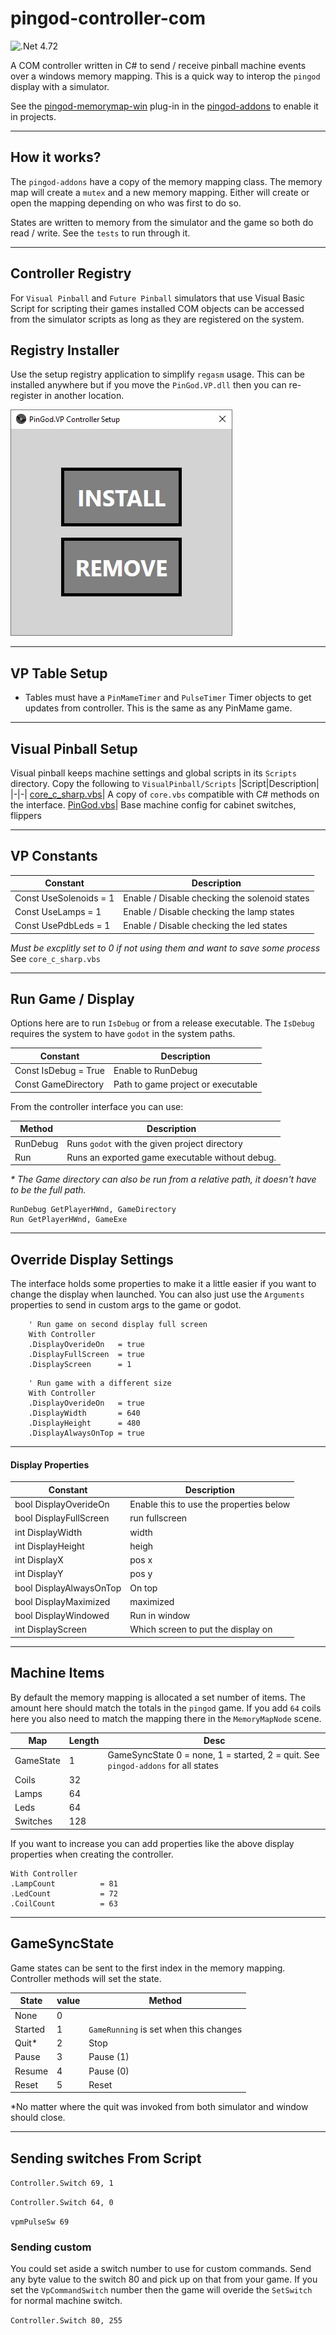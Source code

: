 ﻿# pingod-controller-com
![.Net](https://img.shields.io/badge/.NET-5C2D91?style=for-the-badge&logo=.net&logoColor=white) 4.72

A COM controller written in C# to send / receive pinball machine events over a windows memory mapping. This is a quick way to interop the `pingod` display with a simulator.

See the [pingod-memorymap-win](http://github.com/FlippingFlips/pingod-addons/addons/pingod-memorymap-win) plug-in in the [pingod-addons](http://github.com/FlippingFlips/pingod-addons/pingod-addons) to enable it in projects.

---
## How it works?
The `pingod-addons` have a copy of the memory mapping class. The memory map will create a `mutex` and a new memory mapping. Either will create or open the mapping depending on who was first to do so.

States are written to memory from the simulator and the game so both do read / write. See the `tests` to run through it.

---
## Controller Registry
For `Visual Pinball` and `Future Pinball` simulators that use Visual Basic Script for scripting their games installed COM objects can be accessed from the simulator scripts as long as they are registered on the system.

## Registry Installer
Use the setup registry application to simplify `regasm` usage. This can be installed anywhere but if you move the `PinGod.VP.dll` then you can re-register in another location.

![image](screen.jpg)

---
## VP Table Setup
- Tables must have a `PinMameTimer` and `PulseTimer` Timer objects to get updates from controller. This is the same as any PinMame game.

---
## Visual Pinball Setup
Visual pinball keeps machine settings and global scripts in its `Scripts` directory. Copy the following to `VisualPinball/Scripts`
|Script|Description|
|-|-|
[core_c_sharp.vbs](PinGod.VP.Domain/Scripts/core_c_sharp.vbs)| A copy of `core.vbs` compatible with C# methods on the interface.
[PinGod.vbs](PinGod.VP.Domain/Scripts/PinGod.vbs)| Base machine config for cabinet switches, flippers

---
## VP Constants

|Constant|Description|
|-|-|
|Const UseSolenoids = 1|Enable / Disable checking the solenoid states|
|Const UseLamps = 1|Enable / Disable checking the lamp states|
|Const UsePdbLeds = 1|Enable / Disable checking the led states|

*Must be excplitly set to 0 if not using them and want to save some process* See `core_c_sharp.vbs`

---
## Run Game / Display
Options here are to run `IsDebug` or from a release executable. The `IsDebug` requires the system to have `godot` in the system paths.

|Constant|Description|
|-|-|
|Const IsDebug = True|Enable to RunDebug|
|Const GameDirectory|Path to game project or executable|

From the controller interface you can use:

|Method|Description|
|-|-|
RunDebug|Runs `godot` with the given project directory
Run|Runs an exported game executable without debug.

_* The Game directory can also be run from a relative path, it doesn't have to be the full path._

```
RunDebug GetPlayerHWnd, GameDirectory
Run GetPlayerHWnd, GameExe
```

---
## Override Display Settings
The interface holds some properties to make it a little easier if you want to change the display when launched. You can also just use the `Arguments` properties to send in custom args to the game or godot.

```
	' Run game on second display full screen
	With Controller 
	.DisplayOverideOn   = true	
	.DisplayFullScreen  = true	
	.DisplayScreen	    = 1
```
```
	' Run game with a different size
	With Controller 
	.DisplayOverideOn   = true	
	.DisplayWidth  		= 640
	.DisplayHeight	    = 480
	.DisplayAlwaysOnTop = true
```

---
#### Display Properties

|Constant|Description|
|-|-|
bool DisplayOverideOn | Enable this to use the properties below
bool DisplayFullScreen | run fullscreen
int DisplayWidth | width
int DisplayHeight | heigh
int DisplayX | pos x
int DisplayY | pos y
bool DisplayAlwaysOnTop | On top
bool DisplayMaximized | maximized
bool DisplayWindowed | Run in window
int DisplayScreen | Which screen to put the display on

---
## Machine Items
By default the memory mapping is allocated a set number of items. The amount here should match the totals in the `pingod` game. If you add `64` coils here you also need to match the mapping there in the `MemoryMapNode` scene.

|Map|Length|Desc|
|-|-|-|
|GameState| 1 | GameSyncState 0 = none, 1 = started, 2 = quit. See `pingod-addons` for all states |
|Coils| 32 ||
|Lamps| 64 ||
|Leds| 64 ||
|Switches| 128 ||

If you want to increase you can add properties like the above display properties when creating the controller.

```
With Controller
.LampCount			= 81
.LedCount			= 72
.CoilCount			= 63
```
---
## GameSyncState
Game states can be sent to the first index in the memory mapping. Controller methods will set the state.

|State|value|Method
|-|-|-|
|None| 0 ||
|Started| 1 |`GameRunning` is set when this changes|
|Quit*| 2 | Stop |
|Pause| 3 | Pause (1) |
|Resume| 4 | Pause (0) |
|Reset| 5 | Reset |

*No matter where the quit was invoked from both simulator and window should close.

---
## Sending switches From Script
`Controller.Switch 69, 1`

`Controller.Switch 64, 0`

`vpmPulseSw 69`

### Sending custom 
You could set aside a switch number to use for custom commands. Send any byte value to the switch 80 and pick up on that from your game. If you set the `VpCommandSwitch` number then the game will overide the `SetSwitch` for normal machine switch.

`Controller.Switch 80, 255`